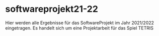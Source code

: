 # softwareprojekt21-22
Hier werden alle Ergebnisse für das SoftwareProjekt im Jahr 2021/2022 eingetragen. Es handelt sich um eine Projektarbeit für das Spiel TETRIS
